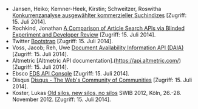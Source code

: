 * Jansen, Heiko; Kemner-Heek, Kirstin; Schweitzer, Roswitha [Konkurrenzanalyse ausgewählter kommerzieller Suchindizes](http://www.hbz-nrw.de/dokumentencenter/veroeffentlichungen/suchindizes.pdf) [Zugriff: 15. Juli 2014].
* Rochkind, Jonathan [A Comparison of Article Search APIs via Blinded Experiment and Developer Review](http://journal.code4lib.org/articles/7738) [Zugriff: 15. Juli 2014].
* Twitter [Bootstrap](http://getbootstrap.com/2.3.2/) [Zugriff: 15. Juli 2014].
* Voss, Jacob; Reh, Uwe [Document Availability Information API (DAIA)](http://gbv.github.io/daiaspec/daia.html) [Zugriff: 15. Juli 2014].
* Altmetric [Altmetric API documentation].(https://api.altmetric.com/) [Zugriff: 15. Juli 2014].
* Ebsco [EDS API Console](https://eds-api.ebscohost.com/Console/) [Zugriff: 15. Juli 2014].
* Disqus [Disqus - The Web's Community of Communities](https://disqus.com/) [Zugriff: 15. Juli 2014].
* Koster, Lukas [Old silos, new silos, no silos](http://de.slideshare.net/lukask/old-silos-new-silos-no-silos) SWIB 2012, Köln, 26.-28. November 2012. [Zugriff: 15. Juli 2014].
